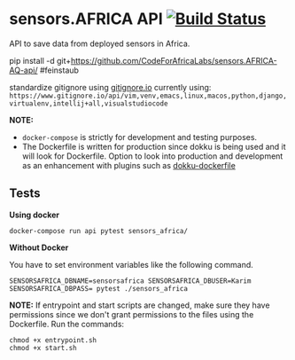 # sensors.AFRICA API [![Build Status](https://travis-ci.org/CodeForAfricaLabs/sensors.AFRICA-api.svg?branch=master)](https://travis-ci.org/CodeForAfricaLabs/sensors.AFRICA-api)

API to save data from deployed sensors in Africa.

pip install -d git+https://github.com/CodeForAfricaLabs/sensors.AFRICA-AQ-api/ #feinstaub

standardize gitignore using [gitignore.io](https://www.gitignore.io/)
currently using: `https://www.gitignore.io/api/vim,venv,emacs,linux,macos,python,django,virtualenv,intellij+all,visualstudiocode `

**NOTE:** 
- `docker-compose` is strictly for development and testing purposes. 
- The Dockerfile is written for production since dokku is being used and it will look for Dockerfile. Option to look into production and development as an enhancement with plugins such as [dokku-dockerfile](https://github.com/mimischi/dokku-dockerfile)

## Tests

**Using docker**

```
docker-compose run api pytest sensors_africa/
```

**Without Docker**

You have to set environment variables like the following command.

```
SENSORSAFRICA_DBNAME=sensorsafrica SENSORSAFRICA_DBUSER=Karim SENSORSAFRICA_DBPASS= pytest ./sensors_africa
```

**NOTE:** If entrypoint and start scripts are changed, make sure they have permissions since we don't grant permissions to the files using the Dockerfile. Run the commands:
```
chmod +x entrypoint.sh
chmod +x start.sh
```
